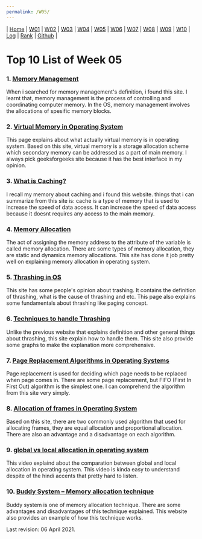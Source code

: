 ```yaml
---
permalink: /W05/
---
```

| [Home](https://raflibangsawan.github.io/os211) | [W01](https://raflibangsawan.github.io/os211/W01) | [W02](https://raflibangsawan.github.io/os211/W02) | [W03](https://raflibangsawan.github.io/os211/W03) | [W04](https://raflibangsawan.github.io/os211/W04) | [W05](https://raflibangsawan.github.io/os211/W05) | [W06](https://raflibangsawan.github.io/os211/W06) | [W07](https://raflibangsawan.github.io/os211/W07) | [W08](https://raflibangsawan.github.io/os211/W08) | [W09](https://raflibangsawan.github.io/os211/W09) | [W10](https://raflibangsawan.github.io/os211/W10) | [Log](https://raflibangsawan.github.io/os211/TXT/mylog.txt) | [Rank](https://raflibangsawan.github.io/os211/TXT/myrank.txt) | [Github](https://github.com/raflibangsawan/os211/) |

# Top 10 List of Week 05

### 1. [Memory Management](https://whatis.techtarget.com/definition/memory-management)
When i searched for memory management's definition, i found this site. I learnt that, memory management is the process of controlling and coordinating computer memory. In the OS, memory management involves the allocations of spesific memory blocks.

### 2. [Virtual Memory in Operating System](https://www.geeksforgeeks.org/virtual-memory-in-operating-system/)
This page explains about what actually virtual memory is in operating system. Based on this site, virtual memory is a storage allocation scheme which secondary memory can be addressed as a part of main memory. I always pick geeksforgeeks site because it has the best interface in my opinion.

### 3. [What is Caching?](https://www.tutorialspoint.com/What-is-caching)
I recall my memory about caching and i found this website. things that i can summarize from this site is: cache is a type of memory that is used to increase the speed of data access. It can increase the speed of data access because it doesnt requires any access to the main memory.

### 4. [Memory Allocation](https://binaryterms.com/static-and-dynamic-memory-allocation.html)
The act of assigning the memory address to the attribute of the variable is called memory allocation. There are some types of memory allocation, they are static and dynamics memory allocations. This site has done it job pretty well on explaining memory allocation in operating system.

### 5. [Thrashing in OS](https://practice.geeksforgeeks.org/problems/thrashing-in-os)
This site has some people's opinion about trashing. It contains the definition of thrashing, what is the cause of thrashing and etc. This page also explains some fundamentals about thrashing like paging concept.

### 6. [Techniques to handle Thrashing](https://www.geeksforgeeks.org/techniques-to-handle-thrashing/)
Unlike the previous website that explains definition and other general things about thrashing, this site explain how to handle them. This site also provide some graphs to make the explanation more comprehensive.

### 7. [Page Replacement Algorithms in Operating Systems](https://www.geeksforgeeks.org/page-replacement-algorithms-in-operating-systems/)
Page replacement is used for deciding which page needs to be replaced when page comes in. There are some page replacement, but FIFO (First In First Out) algorithm is the simplest one. I can comprehend the algorithm from this site very simply.

### 8. [Allocation of frames in Operating System](https://www.geeksforgeeks.org/operating-system-allocation-frames/)
Based on this site, there are two commonly used algorithm that used for allocating frames, they are equal allocation and proportional allocation. There are also an advantage and a disadvantage on each algorithm.

### 9. [global vs local allocation in operating system](https://www.youtube.com/watch?v=DAZSOh77VT4)
This video explaind about the comparation between global and local allocation in operating system. This video is kinda easy to understand despite of the hindi accents that pretty hard to listen.

### 10. [Buddy System – Memory allocation technique](https://www.geeksforgeeks.org/buddy-system-memory-allocation-technique/)
Buddy system is one of memory allocation technique. There are some advantages and disadvantages of this technique explained. This website also provides an example of how this technique works.

Last revision: 06 April 2021.